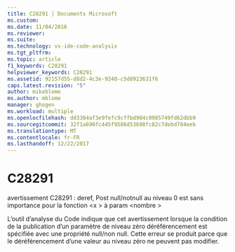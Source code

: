 ```yaml
---
title: C28291 | Documents Microsoft
ms.custom: 
ms.date: 11/04/2016
ms.reviewer: 
ms.suite: 
ms.technology: vs-ide-code-analysis
ms.tgt_pltfrm: 
ms.topic: article
f1_keywords: C28291
helpviewer_keywords: C28291
ms.assetid: 92157d55-d8d2-4c3e-9240-c5d8923631f6
caps.latest.revision: "5"
author: mikeblome
ms.author: mblome
manager: ghogen
ms.workload: multiple
ms.openlocfilehash: dd3304af3e9fefc9cffbd904c0985749fd62dbb9
ms.sourcegitcommit: 32f1a690fc445f9586d53698fc82c7debd784eeb
ms.translationtype: MT
ms.contentlocale: fr-FR
ms.lasthandoff: 12/22/2017
---
```

# <a name="c28291"></a>C28291
avertissement C28291 : deref, Post null/notnull au niveau 0 est sans importance pour la fonction \<x > à param \<nombre >  
  
 L’outil d’analyse du Code indique que cet avertissement lorsque la condition de la publication d’un paramètre de niveau zéro déréférencement est spécifiée avec une propriété null/non null. Cette erreur se produit parce que le déréférencement d’une valeur au niveau zéro ne peuvent pas modifier.